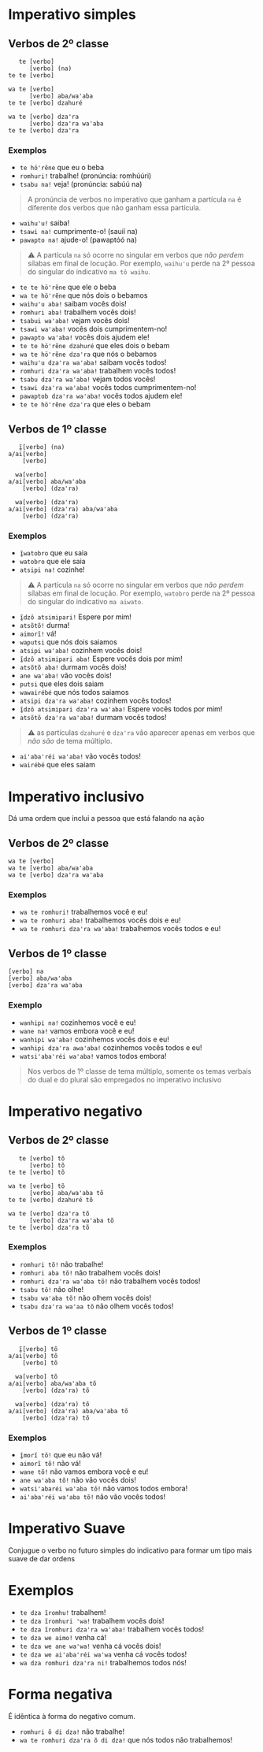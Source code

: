 # Imperativo simples

## Verbos de 2º classe
```
   te [verbo]
      [verbo] (na)
te te [verbo]

wa te [verbo]
      [verbo] aba/waꞌaba
te te [verbo] dzahuré

wa te [verbo] dzaꞌra
      [verbo] dzaꞌra waꞌaba
te te [verbo] dzaꞌra
```

### Exemplos

- `te höꞌrẽne` que eu o beba
- `romhuri!` trabalhe! (pronúncia: romhúúri)
- `tsabu na!` veja! (pronúncia: sabúú na)
> A pronúncia de verbos no imperativo que ganham a partícula `na` é diferente dos verbos que não ganham essa partícula.
- `waihuꞌu!` saiba!
- `tsawi na!` cumprimente-o! (sauíí na) 
- `pawapto na!` ajude-o! (pawaptóó na)
> ⚠️ A partícula `na` só ocorre no singular em verbos que *não perdem* sílabas em final de locução. Por exemplo, `waihuꞌu` perde na 2º pessoa do singular do indicativo `ma tô waihu`.
- `te te höꞌrẽne` que ele o beba
- `wa te höꞌrẽne` que nós dois o bebamos
- `waihuꞌu aba!` saibam vocês dois!
- `romhuri aba!` trabalhem vocês dois!
- `tsabui waꞌaba!` vejam vocês dois!
- `tsawi waꞌaba!` vocês dois cumprimentem-no!
- `pawapto waꞌaba!` vocês dois ajudem ele!
- `te te höꞌrẽne dzahuré` que eles dois o bebam
- `wa te höꞌrẽne dzaꞌra` que nós o bebamos
- `waihuꞌu dzaꞌra waꞌaba!` saibam vocês todos!
- `romhuri dzaꞌra waꞌaba!` trabalhem vocês todos!
- `tsabu dzaꞌra waꞌaba!` vejam todos vocês!
- `tsawi dzaꞌra waꞌaba!` vocês todos cumprimentem-no!
- `pawaptob dzaꞌra waꞌaba!` vocês todos ajudem ele!
- `te te höꞌrẽne dzaꞌra` que eles o bebam

## Verbos de 1º classe

```
   ĩ̱[verbo] (na)
a/ai[verbo]
    [verbo]

  wa[verbo]
a/ai[verbo] aba/waꞌaba
    [verbo] (dzaꞌra)

  wa[verbo] (dzaꞌra)
a/ai[verbo] (dzaꞌra) aba/waꞌaba
    [verbo] (dzaꞌra)
```

### Exemplos

- `ĩ̱watobro` que eu saia
- `watobro` que ele saia
- `atsipi na!` cozinhe!
> ⚠️ A partícula `na` só ocorre no singular em verbos que *não perdem* sílabas em final de locução. Por exemplo, `watobro` perde na 2º pessoa do singular do indicativo `ma aiwato`. 
- `ĩ̱dzô atsimipari!` Espere por mim!
- `atsõtõ!` durma!
- `aimorĩ!` vá!
- `waputsi` que nós dois saiamos
- `atsipi waꞌaba!` cozinhem vocês dois!
- `ĩ̱dzô atsimipari aba!` Espere vocês dois por mim!
- `atsõtõ aba!` durmam vocês dois!
- `ane waꞌaba!` vão vocês dois!
- `putsi` que eles dois saiam
- `wawairébé` que nós todos saiamos
- `atsipi dzaꞌra waꞌaba!` cozinhem vocês todos!
- `ĩ̱dzô atsimipari dzaꞌra waꞌaba!` Espere vocês todos por mim!
- `atsõtõ dzaꞌra waꞌaba!` durmam vocês todos!
> ⚠️ as partículas `dzahuré` e `dzaꞌra` vão aparecer apenas em verbos que *não são* de tema múltiplo.
- `aiꞌabaꞌréi waꞌaba!` vão vocês todos!
- `wairébé` que eles saiam

# Imperativo inclusivo
Dá uma ordem que inclui a pessoa que está falando na ação 

## Verbos de 2º classe
```
wa te [verbo]
wa te [verbo] aba/waꞌaba
wa te [verbo] dzaꞌra waꞌaba
```

### Exemplos
- `wa te romhuri!` trabalhemos você e eu!
- `wa te romhuri aba!` trabalhemos vocês dois e eu!
- `wa te romhuri dzaꞌra waꞌaba!` trabalhemos vocês todos e eu!

## Verbos de 1º classe

```
[verbo] na
[verbo] aba/waꞌaba
[verbo] dzaꞌra waꞌaba
```
### Exemplo
- `wanhipi na!` cozinhemos você e eu!
- `wane na!` vamos embora você e eu!
- `wanhipi waꞌaba!` cozinhemos vocês dois e eu!
- `wanhipi dzaꞌra awaꞌaba!` cozinhemos vocês todos e eu!
- `watsiꞌabaꞌréi waꞌaba!` vamos todos embora!

> Nos verbos de 1º classe de tema múltiplo, somente os temas verbais do dual e do plural são empregados no imperativo inclusivo

# Imperativo negativo

## Verbos de 2º classe

```
   te [verbo] tõ
      [verbo] tõ
te te [verbo] tõ

wa te [verbo] tõ
      [verbo] aba/waꞌaba tõ
te te [verbo] dzahuré tõ

wa te [verbo] dzaꞌra tõ
      [verbo] dzaꞌra waꞌaba tõ
te te [verbo] dzaꞌra tõ
```

### Exemplos

- `romhuri tõ!` não trabalhe!
- `romhuri aba tõ!` não trabalhem vocês dois!
- `romhuri dzaꞌra waꞌaba tõ!` não trabalhem vocês todos!
- `tsabu tô!` não olhe!
- `tsabu waꞌaba tõ!` não olhem vocês dois!
- `tsabu dzaꞌra waꞌaa tõ` não olhem vocês todos!

## Verbos de 1º classe

```
   ĩ̱[verbo] tõ
a/ai[verbo] tõ
    [verbo] tõ

  wa[verbo] tõ
a/ai[verbo] aba/waꞌaba tõ
    [verbo] (dzaꞌra) tõ

  wa[verbo] (dzaꞌra) tõ
a/ai[verbo] (dzaꞌra) aba/waꞌaba tõ
    [verbo] (dzaꞌra) tõ
```

### Exemplos

- `ĩ̱morĩ tõ!` que eu não vá!
- `aimorĩ tõ!` não vá!
- `wane tõ!` não vamos embora você e eu!
- `ane waꞌaba tõ!` não vão vocês dois!
- `watsiꞌabaréi waꞌaba tô!` não vamos todos embora!
- `aiꞌabaꞌréi waꞌaba tõ!` não vão vocês todos!

# Imperativo Suave

Conjugue o verbo no futuro simples do indicativo para formar um tipo mais suave de dar ordens

# Exemplos

- `te dza ĩromhu!` trabalhem!
- `te dza ĩromhuri ꞌwa!` trabalhem vocês dois!
- `te dza ĩromhuri dzaꞌra waꞌaba!` trabalhem vocês todos!
- `te dza we aimo!` venha cá!
- `te dza we ane waꞌwa!` venha cá vocês dois!
- `te dza we aiꞌabaꞌréi waꞌwa` venha cá vocês todos!
- `wa dza romhuri dzaꞌra ni!` trabalhemos todos nós!

# Forma negativa

É idêntica à forma do negativo comum.

- `romhuri õ di dza!` não trabalhe!
- `wa te romhuri dzaꞌra õ di dza!` que nós todos não trabalhemos! 
